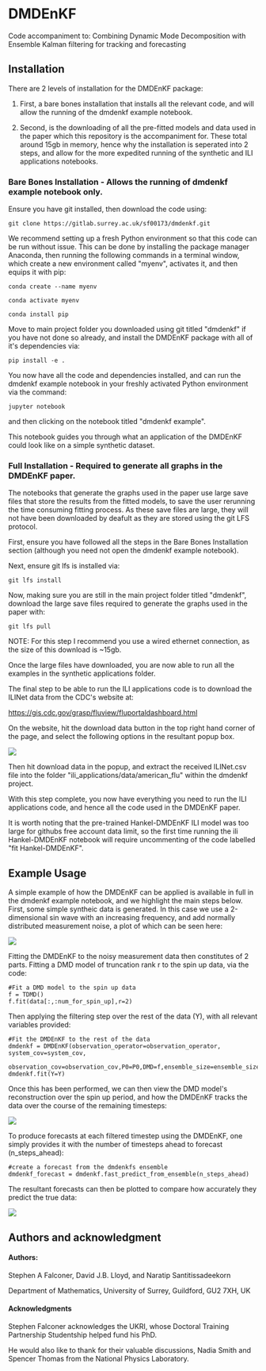 # DMDEnKF

Code accompaniment to: Combining Dynamic Mode Decomposition with Ensemble Kalman filtering for tracking and forecasting

## Installation

There are 2 levels of installation for the DMDEnKF package:

1. First, a bare bones installation that installs all the relevant code, and will allow the running of the dmdenkf example notebook.

2. Second, is the downloading of all the pre-fitted models and data used in the paper which this repository is the accompaniment for. These total around 15gb in memory, hence why the installation is seperated into 2 steps, and allow for the more expedited running of the synthetic and ILI applications notebooks.

### Bare Bones Installation - Allows the running of dmdenkf example notebook only.

Ensure you have git installed, then download the code using:

 `git clone https://gitlab.surrey.ac.uk/sf00173/dmdenkf.git`

We recommend setting up a fresh Python environment so that this code can be run without issue. This can be done by installing the package manager Anaconda, then running the following commands in a terminal window, which create a new environment called "myenv", activates it, and then equips it with pip:

`conda create --name myenv`

`conda activate myenv`

`conda install pip`

Move to main project folder you downloaded using git titled "dmdenkf" if you have not done so already, and install the DMDEnKF package with all of it's dependencies via:

 `pip install -e .`

You now have all the code and dependencies installed, and can run the dmdenkf example notebook in your freshly activated Python environment via the command:

`jupyter notebook`

and then clicking on the notebook titled "dmdenkf example".

This notebook guides you through what an application of the DMDEnKF could look like on a simple synthetic dataset.


### Full Installation - Required to generate all graphs in the DMDEnKF paper.

The notebooks that generate the graphs used in the paper use large save files that store the results from the fitted models, to save the user rerunning the time consuming fitting process. As these save files are large, they will not have been downloaded by deafult as they are stored using the git LFS protocol.

First, ensure you have followed all the steps in the Bare Bones Installation section (although you need not open the dmdenkf example notebook).

Next, ensure git lfs is installed via:

`git lfs install`

Now, making sure you are still in the main project folder titled "dmdenkf", download the large save files required to generate the graphs used in the paper with:

 `git lfs pull`

NOTE: For this step I recommend you use a wired ethernet connection, as the size of this download is ~15gb.

Once the large files have downloaded, you are now able to run all the examples in the synthetic applications folder.

The final step to be able to run the ILI applications code is to download the ILINet data from the CDC's website at:

https://gis.cdc.gov/grasp/fluview/fluportaldashboard.html

On the website, hit the download data button in the top right hand corner of the page, and select the following options in the resultant popup box.

![](assets/ILINet_screenshot.png)

Then hit download data in the popup, and extract the received ILINet.csv file into the folder "ili_applications/data/american_flu" within the dmdenkf project.

With this step complete, you now have everything you need to run the ILI applications code, and hence all the code used in the DMDEnKF paper.

It is worth noting that the pre-trained Hankel-DMDEnKF ILI model was too large for githubs free account data limit, so the first time running the ili Hankel-DMDEnKF notebook will require uncommenting of the code labelled "fit Hankel-DMDEnKF".


## Example Usage

A simple example of how the DMDEnKF can be applied is available in full in the dmdenkf example notebook, and we highlight the main steps below. First, some simple syntheic data is generated. In this case we use a 2-dimensional sin wave with an increasing frequency, and add normally distributed measurement noise, a plot of which can be seen here:

![](assets/synthetic_data.png)

Fitting the DMDEnKF to the noisy measurement data then constitutes of 2 parts. Fitting a DMD model of truncation rank r to the spin up data, via the code:

```
#Fit a DMD model to the spin up data
f = TDMD()
f.fit(data[:,:num_for_spin_up],r=2)
```

Then applying the filtering step over the rest of the data (Y), with all relevant variables provided:

```
#Fit the DMDEnKF to the rest of the data
dmdenkf = DMDEnKF(observation_operator=observation_operator, system_cov=system_cov,
                      observation_cov=observation_cov,P0=P0,DMD=f,ensemble_size=ensemble_size,Y=None)
dmdenkf.fit(Y=Y)
```

Once this has been performed, we can then view the DMD model's reconstruction over the spin up period, and how the DMDEnKF tracks the data over the course of the remaining timesteps:

![](assets/DMD_reconstruction_DMDEnKF_tracking.png)

To produce forecasts at each filtered timestep using the DMDEnKF, one simply provides it with the number of timesteps ahead to forecast (n_steps_ahead):

```
#create a forecast from the dmdenkfs ensemble
dmdenkf_forecast = dmdenkf.fast_predict_from_ensemble(n_steps_ahead)
```

The resultant forecasts can then be plotted to compare how accurately they predict the true data:

![](assets/4-step_ahead_DMDEnKF_forecast.png)

## Authors and acknowledgment
#### Authors:
Stephen A Falconer, David J.B. Lloyd, and Naratip Santitissadeekorn

Department of Mathematics, University of Surrey, Guildford, GU2 7XH, UK

#### Acknowledgments
Stephen Falconer acknowledges the UKRI, whose Doctoral Training Partnership Studentship helped fund his PhD.

He would also like to thank for their valuable discussions, Nadia Smith and Spencer Thomas from the National Physics Laboratory.
